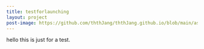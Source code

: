 ```yaml
---
title: testforlaunching
layout: project
post-image: https://github.com/ththJang/ththJang.github.io/blob/main/assets/images/tobereleased.jpg?raw=true
---
```


hello this is just for a test.
